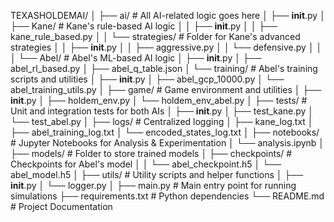 TEXASHOLDEMAI/
│
├── ai/                     # All AI-related logic goes here
│   ├── __init__.py
│   ├── Kane/               # Kane's rule-based AI logic
│   │   ├── __init__.py
│   │   ├── kane_rule_based.py
│   │   └── strategies/     # Folder for Kane's advanced strategies
│   │       ├── __init__.py
│   │       ├── aggressive.py
│   │       └── defensive.py
│   │
│   └── Abel/               # Abel's ML-based AI logic
│       ├── __init__.py
│       ├── abel_rl_based.py
│       ├── abel_q_table.json
│       └── training/       # Abel's training scripts and utilities
│           ├── __init__.py
│           ├── abel_gcp_10000.py
│           └── abel_training_utils.py
│
├── game/                   # Game environment and utilities
│   ├── __init__.py
│   ├── holdem_env.py
│   └── holdem_env_abel.py
│
├── tests/                  # Unit and integration tests for both AIs
│   ├── __init__.py
│   ├── test_kane.py
│   └── test_abel.py
│
├── logs/                   # Centralized logging
│   ├── kane_log.txt
│   ├── abel_training_log.txt
│   └── encoded_states_log.txt
│
├── notebooks/              # Jupyter Notebooks for Analysis & Experimentation
│   └── analysis.ipynb
│
├── models/                 # Folder to store trained models
│   ├── checkpoints/        # Checkpoints for Abel's model
│   │   └── abel_checkpoint.h5
│   └── abel_model.h5
│
├── utils/                  # Utility scripts and helper functions
│   ├── __init__.py
│   └── logger.py
│
├── main.py                 # Main entry point for running simulations
├── requirements.txt        # Python dependencies
└── README.md                # Project Documentation


